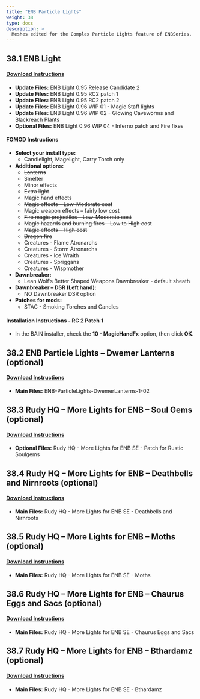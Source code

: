 ```yaml
---
title: "ENB Particle Lights"
weight: 38
type: docs
description: >
  Meshes edited for the Complex Particle Lights feature of ENBSeries.
---
```


## 38.1 ENB Light

#### [Download Instructions](https://www.nexusmods.com/skyrimspecialedition/mods/22574?tab=files)

* **Update Files:** ENB Light 0.95 Release Candidate 2
* **Update Files:** ENB Light 0.95 RC2 patch 1
* **Update Files:** ENB Light 0.95 RC2 patch 2
* **Update Files:** ENB Light 0.96 WIP 01 - Magic Staff lights
* **Update Files:** ENB Light 0.96 WIP 02 - Glowing Caveworms and Blackreach Plants
* **Optional Files:** ENB Light 0.96 WIP 04 - Inferno patch and Fire fixes

#### FOMOD Instructions

* **Select your install type:**
  * Candlelight, Magelight, Carry Torch only
* **Additional options:**
  * ~~Lanterns~~
  * Smelter
  * Minor effects
  * ~~Extra light~~
  * Magic hand effects
  * ~~Magic effects – Low-Moderate cost~~
  * Magic weapon effects – fairly low cost
  * ~~Fire magic projectiles – Low-Moderate cost~~
  * ~~Magic hazards and burning fires – Low to High cost~~
  * ~~Magic effects – High cost~~
  * ~~Dragon fire~~
  * Creatures - Flame Atronarchs
  * Creatures - Storm Atronarchs
  * Creatures - Ice Wraith
  * Creatures - Spriggans
  * Creatures - Wispmother
* **Dawnbreaker:**
  * Lean Wolf’s Better Shaped Weapons Dawnbreaker - default sheath
* **Dawnbreaker – DSR (Left hand):**
  * NO Dawnbreaker DSR option
* **Patches for mods:**
  * STAC - Smoking Torches and Candles

#### Installation Instructions - RC 2 Patch 1

* In the BAIN installer, check the **10 - MagicHandFx** option, then click **OK**.

## 38.2 ENB Particle Lights – Dwemer Lanterns (optional)

#### [Download Instructions](https://www.nexusmods.com/skyrimspecialedition/mods/24108?tab=files)

* **Main Files:** ENB-ParticleLights-DwemerLanterns-1-02

## 38.3 Rudy HQ – More Lights for ENB – Soul Gems (optional)

#### [Download Instructions](https://www.nexusmods.com/skyrimspecialedition/mods/22704?tab=files)

* **Optional Files:** Rudy HQ - More Lights for ENB SE - Patch for Rustic Soulgems

## 38.4 Rudy HQ – More Lights for ENB – Deathbells and Nirnroots (optional)

#### [Download Instructions](https://www.nexusmods.com/skyrimspecialedition/mods/22814?tab=files)

* **Main Files:** Rudy HQ - More Lights for ENB SE - Deathbells and Nirnroots

## 38.5 Rudy HQ – More Lights for ENB – Moths (optional)

#### [Download Instructions](https://www.nexusmods.com/skyrimspecialedition/mods/22819?tab=files)

* **Main Files:** Rudy HQ - More Lights for ENB SE - Moths

## 38.6 Rudy HQ – More Lights for ENB – Chaurus Eggs and Sacs (optional)

#### [Download Instructions](https://www.nexusmods.com/skyrimspecialedition/mods/22705?tab=files)

* **Main Files:** Rudy HQ - More Lights for ENB SE - Chaurus Eggs and Sacs

## 38.7 Rudy HQ – More Lights for ENB – Bthardamz (optional)

#### [Download Instructions](https://www.nexusmods.com/skyrimspecialedition/mods/22703?tab=files)

* **Main Files:** Rudy HQ - More Lights for ENB SE - Bthardamz